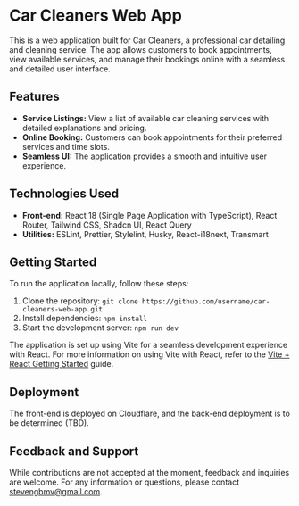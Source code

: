 # Car Cleaners Web App

This is a web application built for Car Cleaners, a professional car detailing and cleaning service. The app allows customers to book appointments, view available services, and manage their bookings online with a seamless and detailed user interface.

## Features

- **Service Listings:** View a list of available car cleaning services with detailed explanations and pricing.
- **Online Booking:** Customers can book appointments for their preferred services and time slots.
- **Seamless UI:** The application provides a smooth and intuitive user experience.

## Technologies Used

- **Front-end:** React 18 (Single Page Application with TypeScript), React Router, Tailwind CSS, Shadcn UI, React Query
- **Utilities:** ESLint, Prettier, Stylelint, Husky, React-i18next, Transmart

## Getting Started

To run the application locally, follow these steps:

1. Clone the repository: `git clone https://github.com/username/car-cleaners-web-app.git`
2. Install dependencies: `npm install`
3. Start the development server: `npm run dev`

The application is set up using Vite for a seamless development experience with React. For more information on using Vite with React, refer to the [Vite + React Getting Started](https://vitejs.dev/guide/#scaffolding-your-first-vite-project) guide.

## Deployment

The front-end is deployed on Cloudflare, and the back-end deployment is to be determined (TBD).

## Feedback and Support

While contributions are not accepted at the moment, feedback and inquiries are welcome. For any information or questions, please contact [stevengbmv@gmail.com](mailto:stevengbmv@gmail.com).
